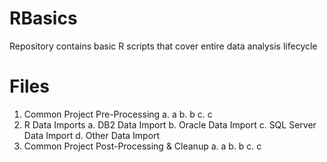# RBasics
Repository contains basic R scripts that cover entire data analysis lifecycle

# Files
1.  Common Project Pre-Processing
  a.  a
  b.  b
  c.  c
2.  R Data Imports
  a.  DB2 Data Import
  b.  Oracle Data Import
  c.  SQL Server Data Import
  d.  Other Data Import
3.  Common Project Post-Processing & Cleanup
  a.  a
  b.  b
  c.  c
